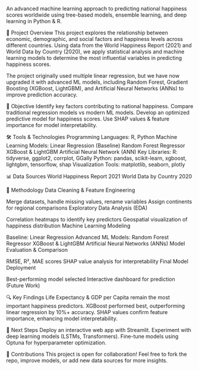 An advanced machine learning approach to predicting national happiness scores worldwide using tree-based models, ensemble learning, and deep learning in Python & R.

📌 Project Overview
This project explores the relationship between economic, demographic, and social factors and happiness levels across different countries. Using data from the World Happiness Report (2021) and World Data by Country (2020), we apply statistical analysis and machine learning models to determine the most influential variables in predicting happiness scores.

The project originally used multiple linear regression, but we have now upgraded it with advanced ML models, including Random Forest, Gradient Boosting (XGBoost, LightGBM), and Artificial Neural Networks (ANNs) to improve prediction accuracy.

🎯 Objective
Identify key factors contributing to national happiness.
Compare traditional regression models vs modern ML models.
Develop an optimized predictive model for happiness scores.
Use SHAP values & feature importance for model interpretability.

🛠️ Tools & Technologies
Programming Languages: R, Python
Machine Learning Models:
Linear Regression (Baseline)
Random Forest Regressor
XGBoost & LightGBM
Artificial Neural Network (ANN)
Key Libraries:
R: tidyverse, ggplot2, corrplot, GGally
Python: pandas, scikit-learn, xgboost, lightgbm, tensorflow, shap
Visualization Tools: matplotlib, seaborn, plotly

📊 Data Sources
World Happiness Report 2021
World Data by Country 2020

📌 Methodology
Data Cleaning & Feature Engineering

Merge datasets, handle missing values, rename variables
Assign continents for regional comparisons
Exploratory Data Analysis (EDA)

Correlation heatmaps to identify key predictors
Geospatial visualization of happiness distribution
Machine Learning Modeling

Baseline: Linear Regression
Advanced ML Models:
Random Forest Regressor
XGBoost & LightGBM
Artificial Neural Networks (ANNs)
Model Evaluation & Comparison

RMSE, R², MAE scores
SHAP value analysis for interpretability
Final Model Deployment

Best-performing model selected
Interactive dashboard for prediction (Future Work)

🔍 Key Findings
Life Expectancy & GDP per Capita remain the most important happiness predictors.
XGBoost performed best, outperforming linear regression by 10%+ accuracy.
SHAP values confirm feature importance, enhancing model interpretability.

🚀 Next Steps
Deploy an interactive web app with Streamlit.
Experiment with deep learning models (LSTMs, Transformers).
Fine-tune models using Optuna for hyperparameter optimization.

🤝 Contributions
This project is open for collaboration! Feel free to fork the repo, improve models, or add new data sources for more insights.

